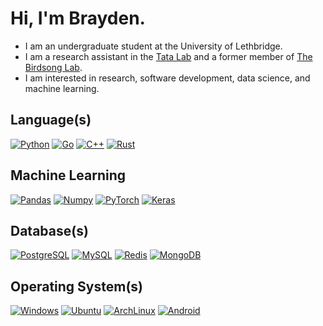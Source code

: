 # Hi, I'm Brayden.

- I am an undergraduate student at the University of Lethbridge.
- I am a research assistant in the [Tata Lab](https://tatalab.ca/) and a former member of [The Birdsong Lab](http://david-logue.squarespace.com/).
- I am interested in research, software development, data science, and machine learning.

## Language(s)

[![Python](https://img.shields.io/badge/Python-8ec07c?style=for-the-badge&logo=python&logoColor=fe8019&color=0D1117)](https://www.python.org/)
[![Go](https://img.shields.io/badge/Go-8ec07c?style=for-the-badge&logo=go&logoColor=fe8019&color=0D1117)](https://go.dev/)
[![C++](https://img.shields.io/badge/C++-8ec07c?style=for-the-badge&logo=cplusplus&logoColor=fe8019&color=0D1117)](https://isocpp.org/)
[![Rust](https://img.shields.io/badge/Rust-8ec07c?style=for-the-badge&logo=rust&logoColor=fe8019&color=0D1117)](https://www.rust-lang.org/)

## Machine Learning

[![Pandas](https://img.shields.io/badge/Pandas-8ec07c?style=for-the-badge&logo=pandas&logoColor=fe8019&color=0D1117)](https://pandas.pydata.org/docs/index.html)
[![Numpy](https://img.shields.io/badge/Numpy-8ec07c?style=for-the-badge&logo=numpy&logoColor=fe8019&color=0D1117)](https://numpy.org/)
[![PyTorch](https://img.shields.io/badge/PyTorch-8ec07c?style=for-the-badge&logo=pytorch&logoColor=fe8019&color=0D1117)](https://pytorch.org/)
[![Keras](https://img.shields.io/badge/Keras-8ec07c?style=for-the-badge&logo=keras&logoColor=fe8019&color=0D1117)](https://keras.io/)

## Database(s)

[![PostgreSQL](https://img.shields.io/badge/PostgreSQL-8ec07c?style=for-the-badge&logo=postgresql&logoColor=fe8019&color=0D1117)](https://www.postgresql.org/)
[![MySQL](https://img.shields.io/badge/MySQL-8ec07c?style=for-the-badge&logo=mysql&logoColor=fe8019&color=0D1117)](https://www.mysql.com/)
[![Redis](https://img.shields.io/badge/Redis-8ec07c?style=for-the-badge&logo=redis&logoColor=fe8019&color=0D1117)](https://redis.io/)
[![MongoDB](https://img.shields.io/badge/MongoDB-8ec07c?style=for-the-badge&logo=mongodb&logoColor=fe8019&color=0D1117)](https://www.mongodb.com/)

## Operating System(s)

[![Windows](https://img.shields.io/badge/Windows-8ec07c?style=for-the-badge&logo=windows&logoColor=fe8019&color=0D1117)](https://www.microsoft.com/en-ca/windows/windows-11)
[![Ubuntu](https://img.shields.io/badge/Ubuntu-8ec07c?style=for-the-badge&logo=ubuntu&logoColor=fe8019&color=0D1117)](https://ubuntu.com/)
[![ArchLinux](https://img.shields.io/badge/ArchLinux-8ec07c?style=for-the-badge&logo=arch-linux&logoColor=fe8019&color=0D1117)](https://archlinux.org/)
[![Android](https://img.shields.io/badge/Android-8ec07c?style=for-the-badge&logo=android&logoColor=fe8019&color=0D1117)](https://www.android.com/intl/en_ca/)
